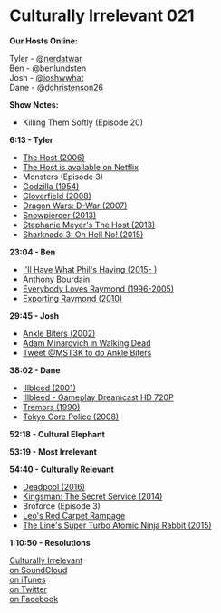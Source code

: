 # Culturally Irrelevant 021

**Our Hosts Online:**

Tyler - [@nerdatwar]  
Ben - [@benlundsten]  
Josh - [@joshwwhat]  
Dane - [@dchristenson26]  

**Show Notes:**    

 - Killing Them Softly (Episode 20)

**6:13 - Tyler**  

 - [The Host (2006)](http://www.imdb.com/title/tt0468492/)   
 - [The Host is available on Netflix](https://www.netflix.com/title/70059029)   
 - Monsters (Episode 3)   
 - [Godzilla (1954)](http://www.imdb.com/title/tt0047034/)   
 - [Cloverfield (2008)](http://www.imdb.com/title/tt1060277/)   
 - [Dragon Wars: D-War (2007)](http://www.imdb.com/title/tt0372873/)   
 - [Snowpiercer (2013)](http://www.imdb.com/title/tt1706620/)   
 - [Stephanie Meyer's The Host (2013)](http://www.imdb.com/title/tt1517260/)   
 - [Sharknado 3: Oh Hell No! (2015)](http://www.imdb.com/title/tt3899796/)   

**23:04 - Ben**   

 - [I'll Have What Phil's Having (2015- )](http://www.imdb.com/title/tt5333712/)   
 - [Anthony Bourdain](http://www.imdb.com/name/nm1113529/)   
 - [Everybody Loves Raymond (1996-2005)](http://www.imdb.com/title/tt0115167/)   
 - [Exporting Raymond (2010)](http://www.imdb.com/title/tt1356763/)   

**29:45 - Josh**   

 - [Ankle Biters (2002)](http://www.imdb.com/title/tt0344843/)   
 - [Adam Minarovich in Walking Dead](http://walkingdead.wikia.com/wiki/Ed_Peletier_(TV_Series))   
 - [Tweet @MST3K to do Ankle Biters](http://twitter.com/home?status=@mst3k%20Please%20do%20an%20episode%20about%20Ankle%20Biters!%20http://www.imdb.com/title/tt0344843/%20via%20@cirrelevantpod%20%23BringBackMST3K)   

**38:02 - Dane**   

 - [Illbleed (2001)](https://en.wikipedia.org/wiki/Illbleed)   
 - [Illbleed - Gameplay Dreamcast HD 720P](https://www.youtube.com/watch?v=pahBxnUr8qE)   
 - [Tremors (1990)](http://www.imdb.com/title/tt0100814/)   
 - [Tokyo Gore Police (2008)](http://www.imdb.com/title/tt1183732/)   

**52:18 - Cultural Elephant**   

**53:19 - Most Irrelevant**   

**54:40 - Culturally Relevant**   

 - [Deadpool (2016)](http://www.imdb.com/title/tt1431045/)   
 - [Kingsman: The Secret Service (2014)](http://www.imdb.com/title/tt2802144/)   
 - Broforce (Episode 3)   
 - [Leo's Red Carpet Rampage](http://redcarpetrampage.com/)   
 - [The Line's Super Turbo Atomic Ninja Rabbit (2015)](https://vimeo.com/137413473)   

**1:10:50 - Resolutions**   


[Culturally Irrelevant](http://www.culturallyirrelevant.com/)  
[on SoundCloud](https://soundcloud.com/culturally-irrelevant)  
[on iTunes](https://itun.es/i6Lj4FQ)  
[on Twitter](https://twitter.com/cirrelevantpod)  
[on Facebook](https://www.facebook.com/culturallyirrelevant)  

[@nerdatwar]: http://twitter.com/nerdatwar  
[@benlundsten]: http://twitter.com/benlundsten  
[@joshwwhat]: http://twitter.com/joshwwhat  
[@dchristenson26]: https://twitter.com/dchristenson26  
